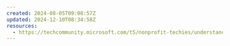 ```yaml
---
created: 2024-08-05T09:08:57Z
updated: 2024-12-10T08:34:58Z
resources:
  - https://techcommunity.microsoft.com/t5/nonprofit-techies/understanding-azure-web-apps-and-azure-app-service/ba-p/3812572
---
```

